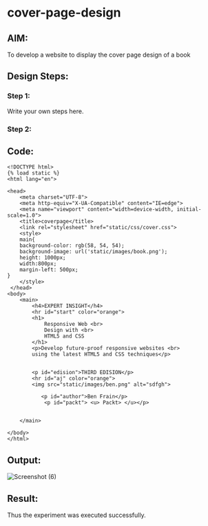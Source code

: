 # cover-page-design
## AIM:
To develop a website to display the cover page design of a book

## Design Steps:

### Step 1:
Write your own steps here.
### Step 2:

## Code:
```
<!DOCTYPE html>
{% load static %}
<html lang="en">

<head>
    <meta charset="UTF-8">
    <meta http-equiv="X-UA-Compatible" content="IE=edge">
    <meta name="viewport" content="width=device-width, initial-scale=1.0">
    <title>coverpage</title>
    <link rel="stylesheet" href="static/css/cover.css">
    <style>
    main{
    background-color: rgb(58, 54, 54);
    background-image: url('static/images/book.png');
    height: 1000px;
    width:800px;
    margin-left: 500px;
}
    </style>
 </head>
<body>
    <main>
        <h4>EXPERT INSIGHT</h4>
        <hr id="start" color="orange">
        <h1>
            Responsive Web <br>
            Design with <br>
            HTML5 and CSS
        </h1>
        <p>Develop future-proof responsive websites <br>
        using the latest HTML5 and CSS techniques</p>

        
        <p id="edision">THIRD EDISION</p>
        <hr id="aj" color="orange">
        <img src="static/images/ben.png" alt="sdfgh">
        
           <p id="author">Ben Frain</p>
            <p id="packt"> <u> Packt> </u></p>
    
    
    </main>
   
</body>
</html>
```

## Output:
![Screenshot (6)](https://github.com/CHANDRUMANIKANDAN/cover-page-design/assets/118644502/f0f7168f-23bd-464b-be5e-cc8b8a5da06f)


## Result:
Thus the experiment was executed successfully.
